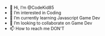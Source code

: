 - 👋 Hi, I’m @CodeKid85
- 👀 I’m interested in Coding
- 🌱 I’m currently learning Javascript Game Dev
- 💞️ I’m looking to collaborate on Game Dev
- 📫 How to reach me DON'T

<!---
CodeKid85/CodeKid85 is a ✨ special ✨ repository because its `README.md` (this file) appears on your GitHub profile.
You can click the Preview link to take a look at your changes.
--->
